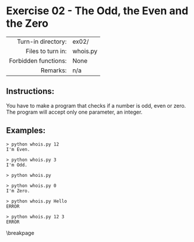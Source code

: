 # Exercise 02 - The Odd, the Even and the Zero

|                         |                    |
| -----------------------:| ------------------ |
|   Turn-in directory:    |  ex02/             |
|   Files to turn in:     |  whois.py          |
|   Forbidden functions:  |  None              |
|   Remarks:              |  n/a               |

## Instructions:

You have to make a program that checks if a number is odd, even or zero.  
The program will accept only one parameter, an integer.

## Examples:

```console
> python whois.py 12
I'm Even.

> python whois.py 3
I'm Odd.

> python whois.py

> python whois.py 0
I'm Zero.

> python whois.py Hello
ERROR

> python whois.py 12 3
ERROR
```

\breakpage
